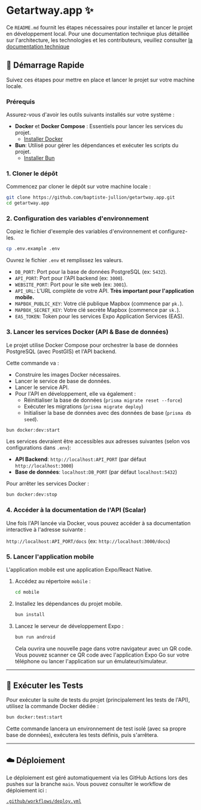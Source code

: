 # Getartway.app ✨

Ce `README.md` fournit les étapes nécessaires pour installer et lancer le projet en développement local. Pour une documentation technique plus détaillée sur l'architecture, les technologies et les contributeurs, veuillez consulter [la documentation technique](https://github.com/baptiste-jullion/getartway.app/wiki/Documentation-Technique)

## 🚀 Démarrage Rapide

Suivez ces étapes pour mettre en place et lancer le projet sur votre machine locale.

### Prérequis

Assurez-vous d'avoir les outils suivants installés sur votre système :

*   **Docker** et **Docker Compose** : Essentiels pour lancer les services du projet.
    *   [Installer Docker](https://docs.docker.com/get-docker/)
*   **Bun**: Utilisé pour gérer les dépendances et exécuter les scripts du projet.
    *   [Installer Bun](https://bun.sh/docs/installation)

### 1. Cloner le dépôt

Commencez par cloner le dépôt sur votre machine locale :

```bash
git clone https://github.com/baptiste-jullion/getartway.app.git
cd getartway.app
```

### 2. Configuration des variables d'environnement

Copiez le fichier d'exemple des variables d'environnement et configurez-les.

```bash
cp .env.example .env
```

Ouvrez le fichier `.env` et remplissez les valeurs.

*   `DB_PORT`: Port pour la base de données PostgreSQL (ex: `5432`).
*   `API_PORT`: Port pour l'API backend (ex: `3000`).
*   `WEBSITE_PORT`: Port pour le site web (ex: `3001`).
*   `API_URL`: L'URL complète de votre API. **Très important pour l'application mobile.**
*   `MAPBOX_PUBLIC_KEY`: Votre clé publique Mapbox (commence par `pk.`).
*   `MAPBOX_SECRET_KEY`: Votre clé secrète Mapbox (commence par `sk.`).
*   `EAS_TOKEN`: Token pour les services Expo Application Services (EAS).

### 3. Lancer les services Docker (API & Base de données)

Le projet utilise Docker Compose pour orchestrer la base de données PostgreSQL (avec PostGIS) et l'API backend.

Cette commande va :
*   Construire les images Docker nécessaires.
*   Lancer le service de base de données.
*   Lancer le service API.
*   Pour l'API en développement, elle va également :
    *   Réinitialiser la base de données (`prisma migrate reset --force`)
    *   Exécuter les migrations (`prisma migrate deploy`)
    *   Initialiser la base de données avec des données de base (`prisma db seed`).

```bash
bun docker:dev:start
```

Les services devraient être accessibles aux adresses suivantes (selon vos configurations dans `.env`):
*   **API Backend**: `http://localhost:API_PORT` (par défaut `http://localhost:3000`)
*   **Base de données**: `localhost:DB_PORT` (par défaut `localhost:5432`)

Pour arrêter les services Docker :

```bash
bun docker:dev:stop
```

### 4. Accéder à la documentation de l'API (Scalar)

Une fois l'API lancée via Docker, vous pouvez accéder à sa documentation interactive à l'adresse suivante :

`http://localhost:API_PORT/docs` (ex: `http://localhost:3000/docs`)

### 5. Lancer l'application mobile

L'application mobile est une application Expo/React Native.

1.  Accédez au répertoire `mobile` :
    ```bash
    cd mobile
    ```
2.  Installez les dépendances du projet mobile.
    ```bash
    bun install
    ```
3.  Lancez le serveur de développement Expo :
    ```bash
    bun run android
    ```
    Cela ouvrira une nouvelle page dans votre navigateur avec un QR code. Vous pouvez scanner ce QR code avec l'application Expo Go sur votre téléphone ou lancer l'application sur un émulateur/simulateur.

---

## 🧪 Exécuter les Tests

Pour exécuter la suite de tests du projet (principalement les tests de l'API), utilisez la commande Docker dédiée :

```bash
bun docker:test:start
```

Cette commande lancera un environnement de test isolé (avec sa propre base de données), exécutera les tests définis, puis s'arrêtera.

---

## ☁️ Déploiement

Le déploiement est géré automatiquement via les GitHub Actions lors des pushes sur la branche `main`. Vous pouvez consulter le workflow de déploiement ici :

[`.github/workflows/deploy.yml`](.github/workflows/deploy.yml)
